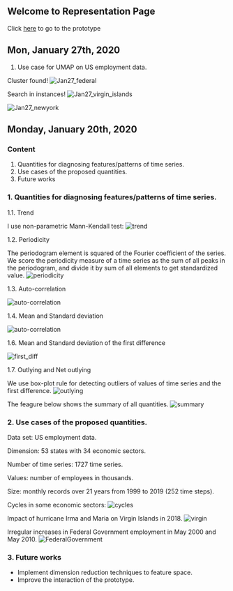 ## Welcome to Representation Page
Click [here](https://idatavisualizationlab.github.io/B/congnostics/layout.html) to go to the prototype

## Mon, January 27th, 2020
1. Use case for UMAP on US employment data.

Cluster found!
![Jan27_federal](Jan_27/Federal_Government.png)

Search in instances!
![Jan27_virgin_islands](Jan_27/Virgin_Islands.png)

![Jan27_newyork](Jan_27/NewYork.png)

## Monday, January 20th, 2020

### Content
1. Quantities for diagnosing features/patterns of time series.
2. Use cases of the proposed quantities.
3. Future works

### 1. Quantities for diagnosing features/patterns of time series.
1.1. Trend

I use non-parametric Mann-Kendall test:
![trend](Jan_19/trend.png)

1.2. Periodicity

The periodogram element is squared of the Fourier coefficient of the series. We score the periodicity measure of a time series as the sum of all peaks in the periodogram, and divide it by sum of all elements to get standardized value.
![periodicity](Jan_19/periodicity.png)

1.3. Auto-correlation

![auto-correlation](Jan_19/auto_correlation.png)

1.4. Mean and Standard deviation

![auto-correlation](Jan_19/mean_sd.png)

1.6. Mean and Standard deviation of the first difference

![first_diff](Jan_19/Net_mean_sd.png)

1.7. Outlying and Net outlying

We use box-plot rule for detecting outliers of values of time series and the first difference.
![outlying](Jan_19/outliers.png)

The feagure below shows the summary of all quantities.
![summary](Jan_19/example_measures.png)

### 2. Use cases of the proposed quantities.
Data set: US employment data.

Dimension: 53 states with 34 economic sectors.

Number of time series: 1727 time series.

Values: number of employees in thousands.

Size: monthly records over 21 years from 1999 to 2019 (252 time steps).

Cycles in some economic sectors:
![cycles](Jan_19/cycles.png)

Impact of hurricane Irma and Maria on Virgin Islands in 2018.
![virgin](Jan_19/virginIslands.png)

Irregular increases in Federal Government employment in May 2000 and May 2010.
![FederalGovernment](Jan_19/seasonal_AO.png)

### 3. Future works

- Implement dimension reduction techniques to feature space.
- Improve the interaction of the prototype.
